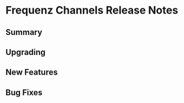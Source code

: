 # Frequenz Channels Release Notes

## Summary

<!-- Here goes a general summary of what this release is about -->

## Upgrading

<!-- Here goes notes on how to upgrade from previous versions, including if there are any depractions and what they should be replaced with -->

## New Features

<!-- Here goes the main new features and examples or instructions on how to use them -->

## Bug Fixes

<!-- Here goes notable bug fixes that are worth a special mention or explanation -->
